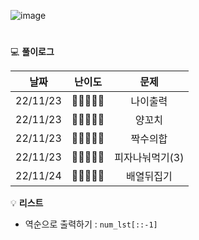 
![image](https://user-images.githubusercontent.com/80023660/203708906-ef2e47b2-607b-41b0-ad7f-8b7597b9089a.png)
# 




💻 **풀이로그**

|   날짜   |    난이도     |    문제     |
|:--------:|:-------------:|:-----------:|
| 22/11/23 | 🔹🔹🔹🔹🔹 | 나이출력 |
| 22/11/23 | 🔹🔹🔹🔹🔹 | 양꼬치 |
| 22/11/23 | 🔹🔹🔹🔹🔹 | 짝수의합 |
| 22/11/23 | 🔹🔹🔹🔹🔹 | 피자나눠먹기(3) |
| 22/11/24 | 🔹🔹🔹🔹🔹 | 배열뒤집기 |


💡 **리스트**
- 역순으로 출력하기 : `num_lst[::-1]`


